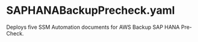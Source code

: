 # SAPHANABackupPrecheck.yaml
Deploys five SSM Automation documents for AWS Backup SAP HANA Pre-Check.
